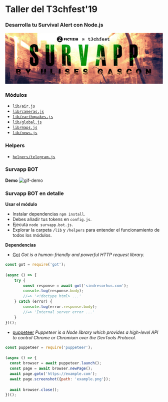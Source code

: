 # Taller del T3chfest'19
### Desarrolla tu Survival Alert con Node.js

![Banner Molón](OTROS/SurvApp-header.png)

### Módulos 

- [`lib/air.js`](lib/air.js)
- [`lib/cameras.js`](lib/cameras.js)
- [`lib/earthquakes.js`](lib/earthquakes.js)
- [`lib/global.js`](lib/global.js)
- [`lib/maps.js`](lib/maps.js)
- [`lib/news.js`](lib/news.js)

### Helpers 

- [`helpers/telegram.js`](helpers/telegram.js)

### Survapp BOT

**Demo**
![gif-demo](/OTROS/large.gif)


 
### Survapp BOT en detalle

**Usar el módulo**
- Instalar dependencias `npm install`.
- Debes añadir tus tokens en `config.js`.
- Ejecuta `node survapp.bot.js`.
- Explorar la carpeta `/lib` y `/helpers` para entender el funcionamiento de todos los módulos.

**Dependencias**
- [Got](https://www.npmjs.com/package/got) *Got is a human-friendly and powerful HTTP request library.*
```js
const got = require('got');
 
(async () => {
    try {
        const response = await got('sindresorhus.com');
        console.log(response.body);
        //=> '<!doctype html> ...'
    } catch (error) {
        console.log(error.response.body);
        //=> 'Internal server error ...'
    }
})();
```

- [puppeteer](https://www.npmjs.com/package/puppeteer) *Puppeteer is a Node library which provides a high-level API to control Chrome or Chromium over the DevTools Protocol.*
```js
const puppeteer = require('puppeteer');
 
(async () => {
  const browser = await puppeteer.launch();
  const page = await browser.newPage();
  await page.goto('https://example.com');
  await page.screenshot({path: 'example.png'});
 
  await browser.close();
})();
```
